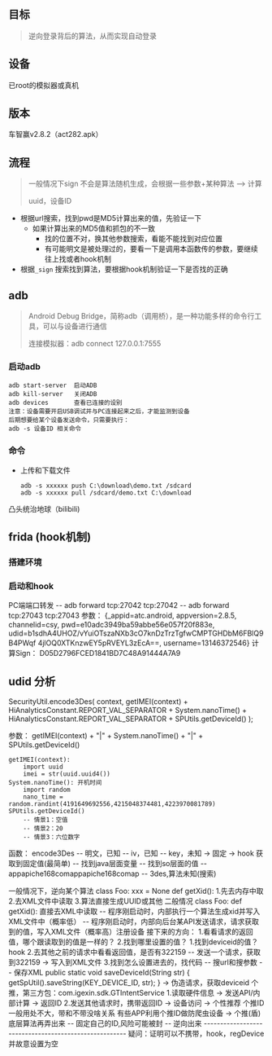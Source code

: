 ## 目标

> 逆向登录背后的算法，从而实现自动登录

## 设备

已root的模拟器或真机

## 版本

车智赢v2.8.2（act282.apk）

## 流程

>一般情况下sign 不会是算法随机生成，会根据一些参数+某种算法 --> 计算  
>
>uuid，设备ID

* 根据url搜索，找到pwd是MD5计算出来的值，先验证一下
  * 如果计算出来的MD5值和抓包的不一致
    * 找的位置不对，换其他参数搜索，看能不能找到对应位置
    * 有可能明文是被处理过的，要看一下是调用本函数传的参数，要继续往上找或者hook机制
* 根据`_sign` 搜索找到算法，要根据hook机制验证一下是否找的正确

## adb

> Android Debug Bridge，简称adb（调用桥），是一种功能多样的命令行工具，可以与设备进行通信  
>
> 连接模拟器：adb connect 127.0.0.1:7555

### 启动adb

```
adb start-server  启动ADB
adb kill-server   关闭ADB
adb devices       查看已连接的设别
注意：设备需要开启USB调试并与PC连接起来之后，才能监测到设备
后期想要给某个设备发送命令，只需要执行：
adb -s 设备ID 相关命令
```

### 命令

* 上传和下载文件

  ```
  adb -s xxxxxx push C:\download\demo.txt /sdcard
  adb -s xxxxxx pull /sdcard/demo.txt C:\download
  ```

凸头统治地球（bilibili)

## frida (hook机制)

### 搭建环境



### 启动和hook
PC端端口转发
    -- adb forward tcp:27042 tcp:27042
    -- adb forward tcp:27043 tcp:27043
参数： {_appid=atc.android, appversion=2.8.5, channelid=csy, pwd=e10adc3949ba59abbe56e057f20f883e, udid=b1sdhA4UHOZ/vYuiOTszaNXb3cO7knDzTrzTgfwCMPTGHDbM6FBlQ9B4PWqf 4jlOQ0XTKnzwEY5pRVEYL3zEcA==, username=13146372546}
计算Sign： D05D2796FCED1841BD7C48A91444A7A9

## udid 分析
SecurityUtil.encode3Des(
    context,
    getIMEI(context) + HiAnalyticsConstant.REPORT_VAL_SEPARATOR +
    System.nanoTime() + HiAnalyticsConstant.REPORT_VAL_SEPARATOR + SPUtils.getDeviceId()
);

参数：
    getIMEI(context) + "|" + System.nanoTime() + "|" + SPUtils.getDeviceId()

    getIMEI(context):
        import uuid
        imei = str(uuid.uuid4())
    System.nanoTime(): 开机时间
        import random
        nano_time = random.randint(4191649692556,4215048374481,4223970081789)
    SPUtils.getDeviceId()
        -- 情景1：空值
        -- 情景2：20
        -- 情景3：六位数字
函数：
    encode3Des
        -- 明文，已知
        -- iv，已知
        -- key，未知 -> 固定 -> hook 获取到固定值(最简单)
            -- 找到java层面变量
            -- 找到so层面的值
            -- appapiche168comappapiche168comap
        -- 3des,算法未知(搜索)


一般情况下，逆向某个算法
class Foo:
    xxx = None
    def getXid():
        1.先去内存中取
        2.去XML文件中读取
        3.算法直接生成UUID或其他
二般情况
class Foo:
    def getXid():
        直接去XML中读取
    -- 程序刚启动时，内部执行一个算法生成xid并写入XML文件中（概率低）
    -- 程序刚启动时，内部向后台某API发送请求，请求获取到的值，写入XML文件（概率高）注册设备
    接下来的方向：
        1.看看请求的返回值，哪个跟读取到的值是一样的？
        2.找到哪里设置的值？
    1.找到deviceid的值？ hook
    2.去其他之前的请求中看看返回值，是否有322159
        -- 发送一个请求，获取到322159 -> 写入到XML文件
    3.找到怎么设置进去的，找代码
        -- 搜url和搜参数
        -- 保存XML
            public static void saveDeviceId(String str) {
                getSpUtil().saveString(KEY_DEVICE_ID, str);
            }
        -> 伪造请求，获取deviceid
        个推，第三方包：com.igexin.sdk.GTIntentService
            1.读取硬件信息 -> 发送API/内部计算 -> 返回ID
            2.发送其他请求时，携带返回ID -> 设备访问 -> 个性推荐
        个推ID一般用处不大，带和不带没啥关系
        有些APP利用个推ID做防爬虫设备 -> 个推(盾)底层算法再弄出来
            -- 固定自己的ID,风险可能被封
            -- 逆向出来
        ------------------------------------------------------
        疑问：证明可以不携带，hook，regDevice并故意设置为空




